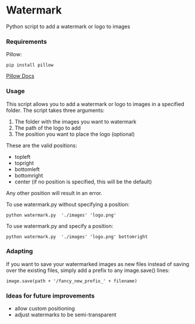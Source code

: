 # Watermark
Python script to add a watermark or logo to images

### Requirements
Pillow:
```
pip install pillow
```

[Pillow Docs](https://python-pillow.github.io/)

### Usage
This script allows you to add a watermark or logo to images in a specified folder. The script takes three arguments:

1. The folder with the images you want to watermark
2. The path of the logo to add
3. The position you want to place the logo (optional)

These are the valid positions:

- topleft
- topright
- bottomleft
- bottomright
- center (if no position is specified, this will be the default)

Any other position will result in an error.

To use watermark.py without specifying a position:


```
python watermark.py  './images' 'logo.png'
```

To use watermark.py and specify a position:

```
python watermark.py  './images' 'logo.png' bottomright
```

### Adapting
If you want to save your watermarked images as new files instead of saving over the existing files, simply add a prefix to any image.save() lines:

```
image.save(path + '/fancy_new_prefix_' + filename)
```

### Ideas for future improvements
- allow custom positioning
- adjust watermarks to be semi-transparent
